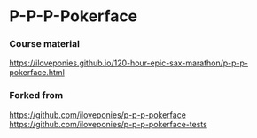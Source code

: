 # P-P-P-Pokerface

### Course material
https://iloveponies.github.io/120-hour-epic-sax-marathon/p-p-p-pokerface.html

### Forked from
https://github.com/iloveponies/p-p-p-pokerface
https://github.com/iloveponies/p-p-p-pokerface-tests
